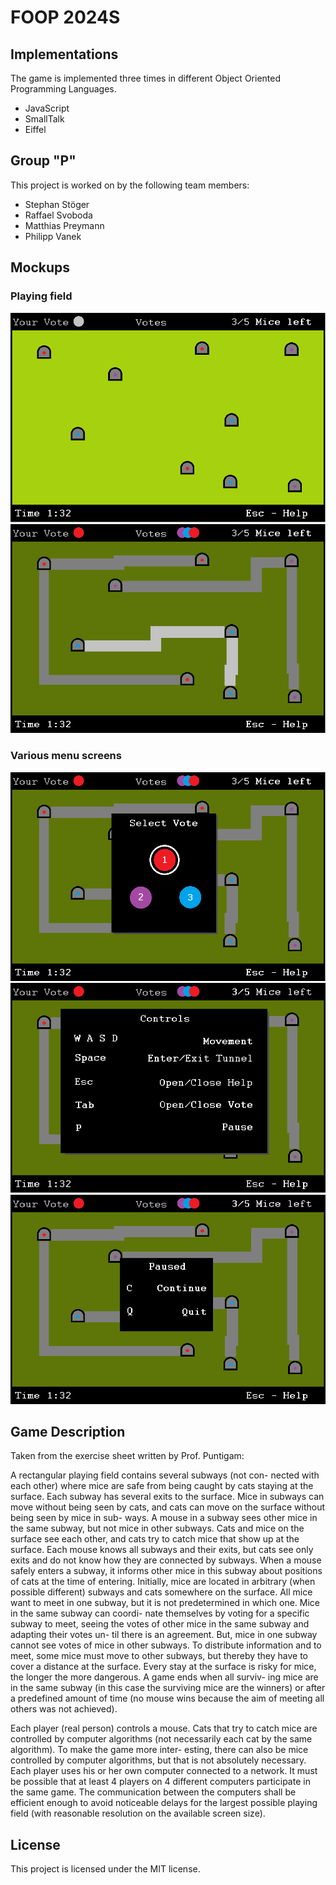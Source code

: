 
# FOOP 2024S

## Implementations
The game is implemented three times in different Object Oriented Programming Languages.

- JavaScript
- SmallTalk
- Eiffel

## Group "P"
This project is worked on by the following team members:

- Stephan Stöger
- Raffael Svoboda
- Matthias Preymann
- Philipp Vanek
  
## Mockups

### Playing field
![Mockup of the playing field](./assets/playing-field.png)
![Mockup of the playing field when entering a subway tunnel](./assets/inside-tunnel.png)

### Various menu screens
![Mockup of the voting menu](./assets/menu-voting.png)
![Mockup of the controls menu](./assets/menu-controls.png)
![Mockup of the pause menu](./assets/menu-paused.png)

## Game Description
Taken from the exercise sheet written by Prof. Puntigam:

A rectangular playing field contains several subways (not con-
nected with each other) where mice are safe from being caught by
cats staying at the surface. Each subway has several exits to the
surface. Mice in subways can move without being seen by cats, and
cats can move on the surface without being seen by mice in sub-
ways. A mouse in a subway sees other mice in the same subway, but
not mice in other subways. Cats and mice on the surface see each
other, and cats try to catch mice that show up at the surface. Each
mouse knows all subways and their exits, but cats see only exits and
do not know how they are connected by subways. When a mouse
safely enters a subway, it informs other mice in this subway about
positions of cats at the time of entering. Initially, mice are located
in arbitrary (when possible different) subways and cats somewhere
on the surface. All mice want to meet in one subway, but it is not
predetermined in which one. Mice in the same subway can coordi-
nate themselves by voting for a specific subway to meet, seeing the
votes of other mice in the same subway and adapting their votes un-
til there is an agreement. But, mice in one subway cannot see votes
of mice in other subways. To distribute information and to meet,
some mice must move to other subways, but thereby they have to
cover a distance at the surface. Every stay at the surface is risky for
mice, the longer the more dangerous. A game ends when all surviv-
ing mice are in the same subway (in this case the surviving mice are
the winners) or after a predefined amount of time (no mouse wins
because the aim of meeting all others was not achieved).

Each player (real person) controls a mouse. Cats that try to
catch mice are controlled by computer algorithms (not necessarily
each cat by the same algorithm). To make the game more inter-
esting, there can also be mice controlled by computer algorithms,
but that is not absolutely necessary. Each player uses his or her own
computer connected to a network. It must be possible that at least 4
players on 4 different computers participate in the same game. The
communication between the computers shall be efficient enough to
avoid noticeable delays for the largest possible playing field (with
reasonable resolution on the available screen size).

## License
This project is licensed under the MIT license.
